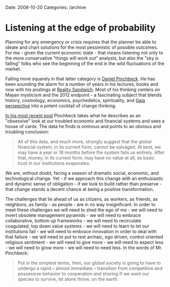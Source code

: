 Date: 2008-10-20
Categories: /archive

# Listening at the edge of probability

Planning for any emergency or crisis requires that the planner be able to ideate and chart solutions for the most pessimistic of possible outcomes. For me - given the current economic state - that means listening not only to the more conservative "things will work out" analysts, but also the "sky is falling" folks who see the beginning of the end in the wild fluctuations of the market.  

Falling more squarely in that latter category is <a href="http://en.wikipedia.org/wiki/Daniel_Pinchbeck">Daniel Pinchbeck</a>. He has been sounding the alarm for a number of years in his lectures, books and now with his postings at <a href="http://www.realitysandwich.com">Reality Sandwich</a>. Most of his thinking centers on Mayan mysticism and the 2012 endpoint - a fascinating subject that blends history, cosmology, economics, psychedelics, spirituality, and <a href="http://en.wikipedia.org/wiki/Gaia_hypothesis">Gaia perspective</a> into a potent cocktail of change thinking. 

<a href="http://www.realitysandwich.com/put_fork_it">In his most recent post</a> Pinchbeck takes what he describes as an "obsessive" look at our troubled economic and financial systems and sees a house of cards.  The data he finds is ominous and points to an obvious and troubling conclusion:

<blockquote>All of this data, and much more, strongly suggest that the global financial system, in its current form, cannot be salvaged. At best, we may have a year or 18 months before the system fails us entirely. After that, money, in its current form, may have no value at all, as basic trust in our institutions evaporates. </blockquote>

We are, without doubt, facing a season of dramatic social, economic, and technological change.  Yet - if we approach this change with an enthusiastic and dynamic sense of obligation - if we look to build rather than preserve - that change stands a decent chance at being a positive transformation.

The challenges that lie ahead of us as citizens, as workers, as friends, as neighbors, as family - as people - are in no way insignificant.  In order to meet these challenges we will need to shed the ego of me - we will need to invert obsolete management pyramids - we will need to embrace collaborative, bottom up frameworks - we will need to recirculate coagulated, top down value systems - we will need to learn to let our institutions fail - we will need to embrace innovation in order to deal with that failure - we will need to put to rest archaic, ego driven, control oriented religious sentiment - we will need to give more - we will need to expect less - we will need to grow more - we will need to need less.  In the words of Mr. Pinchbeck:

<blockquote>Put in the simplest terms, then, our global society is going to have to undergo a rapid &#8211; almost immediate &#8211; transition from competitive and possessive behavior to cooperation and sharing if we want our species to survive, let alone thrive, on the earth.</blockquote>
 
